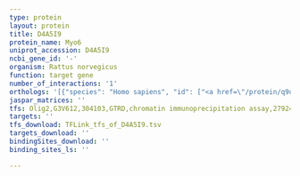 ```yaml
---
type: protein
layout: protein
title: D4A5I9
protein_name: Myo6
uniprot_accession: D4A5I9
ncbi_gene_id: '-'
organism: Rattus norvegicus
function: target gene
number_of_interactions: '1'
orthologs: '[{"species": "Homo sapiens", "id": ["<a href=\"/protein/q9um54\">Q9UM54</a>"]}, {"species": "Danio rerio", "id": ["<a href=\"/protein/f1r4r9\">F1R4R9</a>"]}, {"species": "Mus musculus", "id": ["<a href=\"/protein/e9q3l1\">E9Q3L1</a>"]}, {"species": "Caenorhabditis elegans", "id": ["<a href=\"/protein/q9tzi9\">Q9TZI9</a>", "<a href=\"/protein/u4pby2\">U4PBY2</a>"]}, {"species": "Drosophila melanogaster", "id": ["<a href=\"/protein/q01989\">Q01989</a>"]}]'
jaspar_matrices: ''
tfs: Olig2,G3V612,304103,GTRD,chromatin immunoprecipitation assay,27924024%5Buid%5D,No
targets: ''
tfs_download: TFLink_tfs_of_D4A5I9.tsv
targets_download: ''
bindingSites_download: ''
binding_sites_ls: ''

---
```

